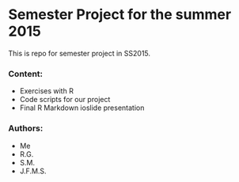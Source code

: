 Semester Project for the summer 2015
===============

This is repo for semester project in SS2015.

### Content:

- Exercises with R
- Code scripts for our project
- Final R Markdown ioslide presentation


### Authors:

- Me
- R.G.
- S.M.
- J.F.M.S.







